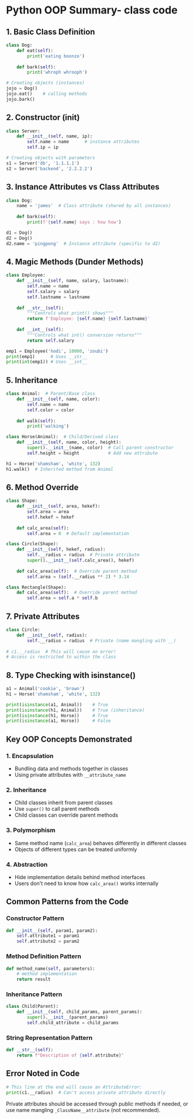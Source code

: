 # Python OOP Summary- class code
## 1. Basic Class Definition
```python
class Dog:
    def eat(self):
        print('eating boonzo')
    
    def bark(self):
        print('whroph whrooph')

# Creating objects (instances)
jojo = Dog()
jojo.eat()    # calling methods
jojo.bark()
```

## 2. Constructor (__init__)
```python
class Server:
    def __init__(self, name, ip):
        self.name = name      # instance attributes
        self.ip = ip

# Creating objects with parameters
s1 = Server('db', '1.1.1.1')
s2 = Server('backend', '2.2.2.2')
```

## 3. Instance Attributes vs Class Attributes
```python
class Dog:
    name = 'james'  # Class attribute (shared by all instances)
    
    def bark(self):
        print(f'{self.name} says : how how')

d1 = Dog()
d2 = Dog()
d2.name = 'pingpong'  # Instance attribute (specific to d2)
```

## 4. Magic Methods (Dunder Methods)
```python
class Employee:
    def __init__(self, name, salary, lastname):
        self.name = name
        self.salary = salary
        self.lastname = lastname
    
    def __str__(self):
        """Controls what print() shows"""
        return f'Employee: {self.name} {self.lastname}'
    
    def __int__(self):
        """Controls what int() conversion returns"""
        return self.salary

emp1 = Employee('hodi', 10000, 'zoubi')
print(emp1)      # Uses __str__
print(int(emp1)) # Uses __int__
```

## 5. Inheritance
```python
class Animal:  # Parent/Base class
    def __init__(self, name, color):
        self.name = name
        self.color = color
    
    def walk(self):
        print('walking')

class Horse(Animal):  # Child/Derived class
    def __init__(self, name, color, height):
        super().__init__(name, color)  # Call parent constructor
        self.height = height           # Add new attribute

h1 = Horse('shamsham', 'white', 132)
h1.walk()  # Inherited method from Animal
```

## 6. Method Override
```python
class Shape:
    def __init__(self, area, hekef):
        self.area = area
        self.hekef = hekef
    
    def calc_area(self):
        self.area = 0  # Default implementation

class Circle(Shape):
    def __init__(self, hekef, radius):
        self.__radius = radius  # Private attribute
        super().__init__(self.calc_area(), hekef)
    
    def calc_area(self):  # Override parent method
        self.area = (self.__radius ** 2) * 3.14

class Rectangle(Shape):
    def calc_area(self):  # Override parent method
        self.area = self.a * self.b
```

## 7. Private Attributes
```python
class Circle:
    def __init__(self, radius):
        self.__radius = radius  # Private (name mangling with __)
    
# c1.__radius  # This will cause an error!
# Access is restricted to within the class
```

## 8. Type Checking with isinstance()
```python
a1 = Animal('cookie', 'brown')
h1 = Horse('shamsham', 'white', 132)

print(isinstance(a1, Animal))    # True
print(isinstance(h1, Animal))    # True (inheritance)
print(isinstance(h1, Horse))     # True
print(isinstance(a1, Horse))     # False
```

## Key OOP Concepts Demonstrated

### 1. **Encapsulation**
- Bundling data and methods together in classes
- Using private attributes with `__attribute_name`

### 2. **Inheritance** 
- Child classes inherit from parent classes
- Use `super()` to call parent methods
- Child classes can override parent methods

### 3. **Polymorphism**
- Same method name (`calc_area`) behaves differently in different classes
- Objects of different types can be treated uniformly

### 4. **Abstraction**
- Hide implementation details behind method interfaces
- Users don't need to know how `calc_area()` works internally

## Common Patterns from the Code

### Constructor Pattern
```python
def __init__(self, param1, param2):
    self.attribute1 = param1
    self.attribute2 = param2
```

### Method Definition Pattern  
```python
def method_name(self, parameters):
    # method implementation
    return result
```

### Inheritance Pattern
```python
class Child(Parent):
    def __init__(self, child_params, parent_params):
        super().__init__(parent_params)
        self.child_attribute = child_params
```

### String Representation Pattern
```python
def __str__(self):
    return f"Description of {self.attribute}"
```

## Error Noted in Code
```python
# This line at the end will cause an AttributeError:
print(c1.__radius)  # Can't access private attribute directly
```

Private attributes should be accessed through public methods if needed, or use name mangling `_ClassName__attribute` (not recommended).

